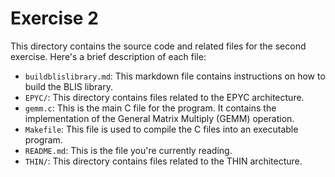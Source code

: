 # Exercise 2

This directory contains the source code and related files for the second exercise. Here's a brief description of each file:

- `buildblislibrary.md`: This markdown file contains instructions on how to build the BLIS library.
- `EPYC/`: This directory contains files related to the EPYC architecture.
- `gemm.c`: This is the main C file for the program. It contains the implementation of the General Matrix Multiply (GEMM) operation.
- `Makefile`: This file is used to compile the C files into an executable program.
- `README.md`: This is the file you're currently reading.
- `THIN/`: This directory contains files related to the THIN architecture.